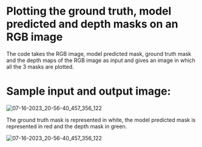 # Plotting the ground truth, model predicted and depth masks on an RGB image
The code takes the RGB image, model predicted mask, ground truth mask and the depth maps of the RGB image as input and gives an image in which all the 3 masks are plotted.

# Sample input and output image:

![07-16-2023_20-56-40_457_356_122](https://github.com/DKeerthiPriya/Model-pred_grnd-truth_depth_plotting/assets/112270117/8f369728-4b15-452f-9192-fbeb7f132d10)

The ground truth mask is represented in white, the model predicted mask is represented in red and the depth mask in green.

![07-16-2023_20-56-40_457_356_122](https://github.com/DKeerthiPriya/Model-pred_grnd-truth_depth_plotting/assets/112270117/8b20a37a-14f3-4ddc-9ed3-46534921f65b)
